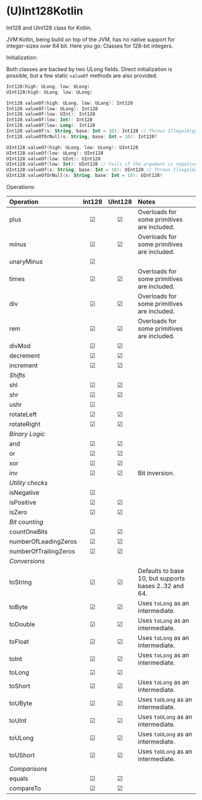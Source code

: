 # (U)Int128Kotlin

Int128 and UInt128 class for Kotlin.

JVM Kotlin, being build on top of the JVM, has no native support for integer-sizes over 64 bit. Here you go: Classes for 128-bit integers.

Initialization:

Both classes are backed by two ULong fields. Direct initialization is possible, but a few static `valueOf` methods are also provided.

```kotlin
Int128(high: ULong, low: ULong)
UInt128(high: ULong, low: ULong)

Int128.valueOf(high: ULong, low: ULong): Int128
Int128.valueOf(low: ULong): Int128
Int128.valueOf(low: UInt): Int128
Int128.valueOf(low: Int): Int128
Int128.valueOf(low: Long): Int128
Int128.valueOf(s: String, base: Int = 10): Int128 // Throws IllegalArgumentException for invalid base or NumberFormatException if the string is invalid.
Int128.valueOfOrNull(s: String, base: Int = 10): Int128?

UInt128.valueOf(high: ULong, low: ULong): UInt128
UInt128.valueOf(low: ULong): UInt128
UInt128.valueOf(low: UInt): UInt128
UInt128.valueOf(low: Int): UInt128 // Fails if the argument is negative
UInt128.valueOf(s: String, base: Int = 10): UInt128 // Throws IllegalArgumentException for invalid base or NumberFormatException if the string is invalid.
UInt128.valueOfOrNull(s: String, base: Int = 10): UInt128?
```



Operations:

| Operation             | Int128 | UInt128 | Notes                                                 |
|:----------------------|:------:|:-------:|:------------------------------------------------------|
| plus                  |   ☑    |    ☑    | Overloads for some primitives are included.           |
| minus                 |   ☑    |    ☑    | Overloads for some primitives are included.           |
| unaryMinus            |   ☑    |         |                                                       |
| times                 |   ☑    |    ☑    | Overloads for some primitives are included.           |
| div                   |   ☑    |    ☑    | Overloads for some primitives are included.           |
| rem                   |   ☑    |    ☑    | Overloads for some primitives are included.           |
| divMod                |   ☑    |    ☑    |                                                       |
| decrement             |   ☑    |    ☑    |                                                       |
| increment             |   ☑    |    ☑    |                                                       |
| *Shifts*              |        |         |                                                       |
| shl                   |   ☑    |    ☑    |                                                       |
| shr                   |   ☑    |    ☑    |                                                       |
| ushr                  |   ☑    |         |                                                       |
| rotateLeft            |   ☑    |    ☑    |                                                       |
| rotateRight           |   ☑    |    ☑    |                                                       |
| *Binary Logic*        |        |         |                                                       |
| and                   |   ☑    |    ☑    |                                                       |
| or                    |   ☑    |    ☑    |                                                       |
| xor                   |   ☑    |    ☑    |                                                       |
| inv                   |   ☑    |    ☑    | Bit inversion.                                        |
| *Utility checks*      |        |         |                                                       |
| isNegative            |   ☑    |         |                                                       |
| isPositive            |   ☑    |    ☑    |                                                       |
| isZero                |   ☑    |    ☑    |                                                       |
| *Bit counting*        |        |         |                                                       |
| countOneBits          |   ☑    |    ☑    |                                                       |
| numberOfLeadingZeros  |   ☑    |    ☑    |                                                       |
| numberOfTrailingZeros |   ☑    |    ☑    |                                                       |
| *Conversions*         |        |         |                                                       |
| toString              |   ☑    |    ☑    | Defaults to base 10, but supports bases 2..32 and 64. |
| toByte                |   ☑    |    ☑    | Uses `toLong` as an intermediate.                     |
| toDouble              |   ☑    |    ☑    | Uses `toLong` as an intermediate.                     |
| toFloat               |   ☑    |    ☑    | Uses `toLong` as an intermediate.                     |
| toInt                 |   ☑    |    ☑    | Uses `toLong` as an intermediate.                     |
| toLong                |   ☑    |    ☑    |                                                       |
| toShort               |   ☑    |    ☑    | Uses `toLong` as an intermediate.                     |
| toUByte               |   ☑    |    ☑    | Uses `toULong` as an intermediate.                    |
| toUInt                |   ☑    |    ☑    | Uses `toULong` as an intermediate.                    |
| toULong               |   ☑    |    ☑    | Uses `toULong` as an intermediate.                    |
| toUShort              |   ☑    |    ☑    | Uses `toULong` as an intermediate.                    |
| *Comparisons*         |        |         |                                                       |
| equals                |   ☑    |    ☑    |                                                       |
| compareTo             |   ☑    |    ☑    |                                                       |
